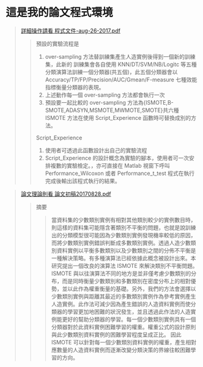 # 這是我的論文程式環境

>[詳細操作請看 程式文件-aug-26-2017.pdf](https://github.com/s0920832252/An-Improved-Synthetic-Minority-Over-sampling-Technique-for-Imbalanced-Data-Set-Learning/blob/master/%E7%A8%8B%E5%BC%8F%E6%96%87%E4%BB%B6-aug-26-2017.pdf)
>> 預設的實驗流程是
>> 1. over-sampling 方法替訓練集產生人造實例後得到一個新的訓練集，此新的
>> 訓練集會各自使用 KNN/DT/SVM/NB/Logitc 等五種分類演算法訓練一個分類器(共五個)，此五個分類器會以 Accuracy/TP/FP/Precision/AUC/Gmean/F-measure
>> 七種效能指標衡量分類器的表現。
>> 2. 上述動作每一個 over-sampling 方法都會執行一次
>> 3. 預設要一起比較的 over-sampling 方法為{ISMOTE,B-SMOTE,ADASYN,MSMOTE,MWMOTE,SMOTE}共六種
>> ISMOTE 方法在使用 Script_Experience 函數時可替換成別的方法。
>> 
>> Script_Experience 
>> 1. 使用者可透過此函數設計出自己的實驗流程
>> 2. Script_Experience 的設計概念為實驗的腳本，使用者可一次安排複數的實驗檢定。，亦可直接在 Matlab 視窗下呼叫
>> Performance_Wilcoxon 或者 Performance_t_test 程式在執行完成後輸出該程式執行的結果。 
>>


>[論文理論則看 論文初稿20170828.pdf](https://github.com/s0920832252/An-Improved-Synthetic-Minority-Over-sampling-Technique-for-Imbalanced-Data-Set-Learning/blob/master/%E8%AB%96%E6%96%87%E5%88%9D%E7%A8%BF20170828.pdf)
>>摘要
>>> 當資料集的少數類別實例有相對其他類別較少的實例數目時，則這樣的資料集可能隱含著類別不平衡的問題，也就是說訓練出的分類模型很可能因為少數類別實例發現機率較低的原因，而將少數類別實例錯誤判斷成多數類別實例。透過人造少數類別資料實例以平衡多數類別以及少數類別之間的分佈不平衡是一種解決策略。有多種演算法已經依據此概念被設計出來。本研究提出一個改良的演算法 ISMOTE 來解決類別不平衡問題。ISMOTE 與以往演算法不同的地方是並非僅考慮少數類別的分布，而是同時衡量少數類別和多數類別在密度分布上的相對優勢，並以此作為權重衡量的基礎。另外，我們的方法會選擇以少數類別實例與距離其最近的多數類別實例作為參考實例產生人造實例。此作法可減少因為產生錯誤的人造資料實例而使分類器的學習更加地困難的狀況發生，並且透過此作法的人造實例能更好的幫助分類器的學習。每一個少數類別實例具有一個分類器對於此資料實例困難學習的權重。權重公式的設計原則與此少數類別資料實例的困難學習程度呈成正比。 因此ISMOTE 可以針對每一個少數類別資料實例的權重，產生相對應數量的人造資料實例而逐漸改變分類決策的界線往較困難學習的方向。

